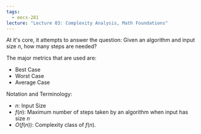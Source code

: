 ```yaml
---
tags:
  - eecs-281
lecture: "Lecture 03: Complexity Analysis, Math Foundations"
---
```

At it's core, it attempts to answer the question: Given an algorithm and input size $n$, how many steps are needed?

The major metrics that are used are:
- Best Case
- Worst Case
- Average Case

Notation and Terminology:
- $n$: Input Size
- $f(n)$: Maximum number of steps taken by an algorithm when input has size $n$
- $O(f(n))$: Complexity class of $f(n)$.